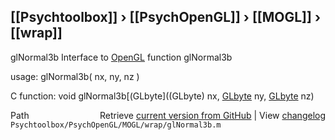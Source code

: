## [[Psychtoolbox]] &#8250; [[PsychOpenGL]] &#8250; [[MOGL]] &#8250; [[wrap]]

glNormal3b  Interface to [OpenGL](OpenGL) function glNormal3b  
  
usage:  glNormal3b( nx, ny, nz )  
  
C function:  void glNormal3b[(GLbyte]((GLbyte) nx, [GLbyte](GLbyte) ny, [GLbyte](GLbyte) nz)  




<div class="code_header" style="text-align:right;">
  <span style="float:left;">Path&nbsp;&nbsp;</span> <span class="counter">Retrieve <a href=
  "https://raw.github.com/Psychtoolbox-3/Psychtoolbox-3/beta/Psychtoolbox/PsychOpenGL/MOGL/wrap/glNormal3b.m">current version from GitHub</a> | View <a href=
  "https://github.com/Psychtoolbox-3/Psychtoolbox-3/commits/beta/Psychtoolbox/PsychOpenGL/MOGL/wrap/glNormal3b.m">changelog</a></span>
</div>
<div class="code">
  <code>Psychtoolbox/PsychOpenGL/MOGL/wrap/glNormal3b.m</code>
</div>

